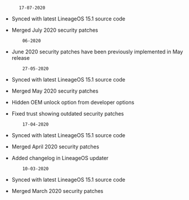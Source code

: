           17-07-2020
* Synced with latest LineageOS 15.1 source code
* Merged July 2020 security patches

          06-2020
* June 2020 security patches have been previously implemented in May release

          27-05-2020
* Synced with latest LineageOS 15.1 source code
* Merged May 2020 security patches
* Hidden OEM unlock option from developer options
* Fixed trust showing outdated security patches

          17-04-2020
* Synced with latest LineageOS 15.1 source code
* Merged April 2020 security patches
* Added changelog in LineageOS updater

          10-03-2020
* Synced with latest LineageOS 15.1 source code
* Merged March 2020 security patches
